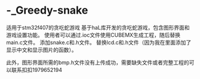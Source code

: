 # -_Greedy-snake
适用于stm32f407的贪吃蛇游戏
基于haL库开发的贪吃蛇游戏，包含图形界面和游戏设置功能。
使用者可以通过.ioc文件使用CUBEMX生成工程，随后替换main.c文件。
添加snake.c和.h文件。
替换lcd.c和.h文件（因为我在里面添加了显示中文和显示图片的函数）。

此外，图形界面所需的bmp.h文件没有上传成功，需要缺失文件或者完整工程的可以联系扣扣1979652194
